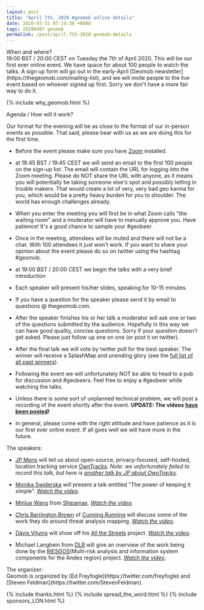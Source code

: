 ```yaml
--- 
layout: post
title: "April 7th, 2020 #geomob online details"
date: 2020-03-31 07:14:38 +0000
tags: 20200407 geomob
permalink: /post/april-7th-2020-geomob-details
---
```


<div class="heading">When and where?</div>
19:00 BST / 20:00 CEST on Tuesday the 7th of April 2020. This will be
our first ever online event. We have space for about 100 people to watch
the talks. A sign up form will go out in the early-April [Geomob newsletter](https://thegeomob.com/mailing-list), and we will invite people to the live event
based on whoever signed up first. Sorry we don't have a more fair way to do it. 

{% include why_geomob.html %}

<div class="heading">Agenda / How will it work?</div>

Our format for the evening will be as close to the format of our in-person
events as possible. That said, please bear with us as we are doing this for
the first time.

* Before the event please make sure you have [Zoom](https://zoom.us/) installed.

* at 18:45 BST / 19:45 CEST we will send an email to the first 100 people on
the sign-up list. The email will contain the URL for logging into the Zoom
meeting. Please do NOT share the URL with anyone, as it means you will
potentially be taking someone else's spot and possibly letting in trouble
makers. That would create a lot of very, very bad geo karma for you, which
would be a pretty heavy burden for you to shoulder. The world has enough
challenges already. 

* When you enter the meeting you will first be in what Zoom calls "the waiting 
room" and a moderator will have to manually approve you. Have patience!
It's a good chance to sample your #geobeer.

* Once in the meeting, attendees will be muted and there will not be a chat.
With 100 attendees it just won't work. If you want to share your opinion
about the event please do so on twitter using the hashtag #geomob.

* at 19:00 BST / 20:00 CEST we begin the talks with a very brief introduction

* Each speaker will present his/her slides, speaking for 10-15 minutes.

* If you have a question for the speaker please send it by email to
questions @ thegeomob.com.

* After the speaker finishes his or her talk a moderator will ask one or two
of the questions submitted by the audience. Hopefully in this way we can have
good quality, concise questions. Sorry if your question doesn't get asked.
Please just follow up one on one (or post it on twitter).

* After the final talk we will vote by twitter poll for the best speaker. The winner will receive a SplashMap and unending glory (see the [full list of all past winners](http://geomobldn.org/past-speakers)). 

* Following the event we will unfortunately NOT be able to head to a pub for
discussion and #geobeers. Feel free to enjoy a #geobeer while watching
the talks. 

* Unless there is some sort of unplanned technical problem, we will post
a recording of the event shortly after the event.
**UPDATE: The videos [have been posted](https://www.youtube.com/channel/UCI2eXLC6z4k4K9EvFcHfL5g)!**

* In general, please come with the right attitude and have patience as it is
our first ever online event. If all goes well we will have more in the future.

<div class="heading">The speakers:</div>

* [JP Mens](https://twitter.com/jpmens) will tell us about open-source, privacy-focused, self-hosted, location tracking service [OwnTracks](https://owntracks.org/). _Note: we unfortunately failed to record this talk, but here is [another talk by JP about OwnTracks](https://www.youtube.com/watch?v=ZOkit8TVUd8)_.

* [Monika Swiderska](https://www.linkedin.com/in/monika-swiderska-aa370782/)
will present a talk entitled "The power of keeping it simple".
_[Watch the video](https://www.youtube.com/watch?v=bSthJKOMli8)_.

* [Minlue Wang](https://www.linkedin.com/in/minlue-wang-b572b432/) from [Shipamax](https://shipamax.com).
_[Watch the video](https://www.youtube.com/watch?v=RyZ9CXGi1BI)_.

* [Chris Barrington Brown](https://www.linkedin.com/in/chris-barrington-brown-410a9355/) of [Cunning Running](http://www.cunningrunning.co.uk) will discuss some of the work they do around threat analysis mapping.
_[Watch the video](https://www.youtube.com/watch?v=p3IFam2_mOo)_.

* [Dāvis Viļums](https://twitter.com/DavisVilums) will show off his [All the Streets](http://davis.vilums.me/all-the-streets/) project. _[Watch the video](https://www.youtube.com/watch?v=DMhsY_bFU50)_.

* Michael Langbein from [DLR](https://www.dlr.de) will give an overview of the work being done by the [RIESGOS](https://www.riesgos.de/en/)(Multi-risk analysis and information system components for the Andes region) project. _[Watch the video](https://www.youtube.com/watch?v=Mltqw14-hbA)_.


<div class="heading">The organizer:</div>
Geomob is organized by [Ed Freyfogle](https://twitter.com/freyfogle) and
[Steven Feldman](https://twitter.com/StevenFeldman).

{% include thanks.html %}
{% include spread_the_word.html %}
{% include sponsors_LON.html %}
